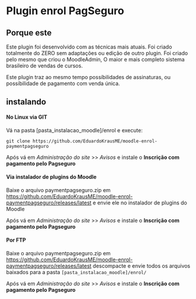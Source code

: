 # Plugin enrol PagSeguro

## Porque este

Este plugin foi desenvolvido com as técnicas mais atuais. Foi criado totalmente do ZERO sem adaptações ou edição de outro plugin. Foi criado pelo mesmo que criou o MoodleAdmin, O maior e mais completo sistema brasileiro de vendas de cursos. 

Este plugin traz ao mesmo tempo possíbilidades de assinaturas, ou possíbilidade de pagamento com venda única. 

## instalando

#### No Linux via GIT

Vá na pasta [pasta_instalacao_moodle]/enrol e execute:

```
git clone https://github.com/EduardoKrausME/moodle-enrol-paymentpagseguro
```

Após vá em _Administração do site_ >> _Avisos_ e instale o **Inscrição com pagamento pelo Pagseguro**

#### Via instalador de plugins do Moodle

Baixe o arquivo paymentpagseguro.zip em https://github.com/EduardoKrausME/moodle-enrol-paymentpagseguro/releases/latest e envie ele no instalador de plugins do Moodle

Após vá em _Administração do site_ >> _Avisos_ e instale o **Inscrição com pagamento pelo Pagseguro**

#### Por FTP

Baixe o arquivo paymentpagseguro.zip em https://github.com/EduardoKrausME/moodle-enrol-paymentpagseguro/releases/latest descompacte e envie todos os arquivos baixados para a pasta ``[pasta_instalacao_moodle]/enrol/``

Após vá em _Administração do site_ >> _Avisos_ e instale o **Inscrição com pagamento pelo Pagseguro**

